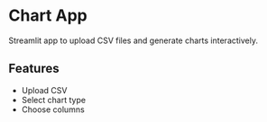 # Chart App

Streamlit app to upload CSV files and generate charts interactively.

## Features
- Upload CSV
- Select chart type
- Choose columns